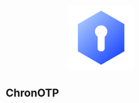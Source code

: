 <p align="center">
  <img src="https://raw.githubusercontent.com/KrawMire/chronotp/dev/docs/assets/app-icon.png" alt="Title image" height="175px"/>
</p>

# ChronOTP


